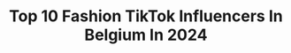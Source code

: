 ---
title: Top 10 Fashion TikTok Influencers In Belgium In 2024
description: >-
  Find top fashion TikTok influencers in Belgium in 2024. Most popular hashtags: #fashion #foryou #fyp #pourtoi.
platform: TikTok
hits: 38
text_top: Analyze the top-rated TikTok profiles on inBeat.
text_bottom: Our search engine aggregates 38 TikTok influencers like this in Belgium for you to collaborate.
profiles:
  - username: "itsblossomtea"
    fullname: >-
      Itsblossomtea
    bio: >-
      Liège, Belgium 🇧🇪 Creativity • Fashion • Lifestyle Instagram ⤵
    location: "Belgium"
    followers: 36400
    engagement: 963
    commentsToLikes: 0.055478
    id: ckcdrpg51cwtn0j23wuy2bdlz
    verified: false
    hashtags: "#tiktokacademie, #lemoisfashion, #dueldeslooks, #trend"
  - username: "yusufmakk"
    fullname: >-
      YUSUF MAK  👑
    bio: >-
      ✨ Instagram : Yusufmakk ✨ Fashion / Travelling 😍
    location: "Belgium"
    followers: 21900
    engagement: 485
    commentsToLikes: 0.042637
    id: ckb0pxdcvfrvv0j235u1mr189
    verified: false
    hashtags: "#yusufmak, #dubai, #yusufmakk, #fero"
  - username: "wolfvanvlasselaer"
    fullname: >-
      Wolf Vanvlasselaer
    bio: >-
      Hi 💁🏻‍♂️ Follow my IG : wolf_vanvlasselaer
    location: "Belgium"
    followers: 19000
    engagement: 1563
    commentsToLikes: 0.012848
    id: ckdbtcph5ctpb0j23w2ls48c1
    verified: false
    hashtags: "#vibe, #fyp, #fashion, #vlog"
  - username: "donabr_dqnn_officiel"
    fullname: >-
      donabr_dqnn_officiel
    bio: >-
      𝕭𝖊𝖑𝖌𝖊🇧🇪 𝟙𝟠 𝚢𝚎𝚊𝚛𝚜 ꙆƮᙅᖴ 5Ʈᙖ🥳💪🥳 𝟙Ƽ~𝟙ϩ~𝟙९ 👫💍❤💑🥰
    location: "Belgium"
    followers: 3654
    engagement: 1650
    commentsToLikes: 0.028470
    id: cka0phz4e8cmu0i78sk9rgsv1
    verified: false
    hashtags: "#photography, #tag, #belgium, #model"
  - username: "iamstefanny"
    fullname: >-
      iamstefanny 
    bio: >-
      Instagram: iamstefanny She/her 🦋
    location: "Belgium"
    followers: 67700
    engagement: 1771
    commentsToLikes: 0.010130
    id: ck9em4wpvdldd0j78qbir2fet
    verified: false
    hashtags: "#rose, #jisoo, #jennie, #blackpink"
  - username: "majalex_"
    fullname: >-
      MAJA LEX 
    bio: >-
      Belgian model / model tok 🤍 18 @majalex_
    location: "Belgium"
    followers: 48100
    engagement: 1003
    commentsToLikes: 0.010302
    id: cka0rviilioiy0i78pc2d683t
    verified: false
    hashtags: "#tallgirl, #modellife, #majalex, #models"
  - username: "aurelaskandaj"
    fullname: >-
      Aurela Skandaj
    bio: >-
      Insta: @aurelaskandaj Follow me 💞 From 🇦🇱 living in 🇧🇪 https://bit.ly/3mjb
    location: "Belgium"
    followers: 567200
    engagement: 1123
    commentsToLikes: 0.011073
    id: cka0ujw96unop0i78rix38c1o
    verified: true
    hashtags: "#pourtoi, #fyp, #foryou, #viral"
  - username: "potverdekke"
    fullname: >-
      Arthur Van der Lindn
    bio: >-
      we try to be aesthetically pleasing :) +32/🇧🇪 He/him
    location: "Belgium"
    followers: 141300
    engagement: 1215
    commentsToLikes: 0.010812
    id: ckb9p5ztsjybu0j23cr6mbrlt
    verified: false
    hashtags: "#vlog, #ad, #fit, #unboxing"
  - username: "mocean__"
    fullname: >-
      Natacha & Melanie
    bio: >-
      Yes we’re the girls from Pinterest Instagram: @mocean__ Mocean@musetheagency.com
    location: "Belgium"
    followers: 50900
    engagement: 1153
    commentsToLikes: 0.012326
    id: ckcuz6tobmnq90j23ocbdaiad
    verified: false
    hashtags: "#outfits, #fits, #foryou, #fashion"
  - username: "lolitaoliveri"
    fullname: >-
      Lolita Oliveri
    bio: >-
      Model & Bikini designer CEO of @loolita_swimwear 👙 I SEW & SELL CUSTOM BIKINI
    location: "Belgium"
    followers: 43200
    engagement: 1128
    commentsToLikes: 0.046217
    id: ck9flmorloqr70j78bnfjydvl
    verified: false
    hashtags: "#summer, #pourtoi, #foryou, #handmade"
---